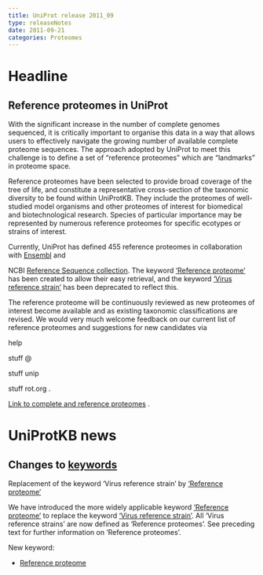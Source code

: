 ```yaml
---
title: UniProt release 2011_09
type: releaseNotes
date: 2011-09-21
categories: Proteomes
---
```


# Headline

## Reference proteomes in UniProt

With the significant increase in the number of complete genomes sequenced, it is critically important to organise this data in a way that allows users to effectively navigate the growing number of available complete proteome sequences. The approach adopted by UniProt to meet this challenge is to define a set of “reference proteomes” which are “landmarks” in proteome space.

Reference proteomes have been selected to provide broad coverage of the tree of life, and constitute a representative cross-section of the taxonomic diversity to be found within UniProtKB. They include the proteomes of well-studied model organisms and other proteomes of interest for biomedical and biotechnological research. Species of particular importance may be represented by numerous reference proteomes for specific ecotypes or strains of interest.

Currently, UniProt has defined 455 reference proteomes in collaboration with [Ensembl](http://www.ensembl.org/index.html) and

NCBI [Reference Sequence collection](http://www.ncbi.nlm.nih.gov/RefSeq/ "RefSeq"). The keyword [‘Reference proteome’](https://www.uniprot.org/keywords/KW-1185) has been created to allow their easy retrieval, and the keyword [‘Virus reference strain’](http://www.uniprot.org/keywords/KW-1019) has been deprecated to reflect this.

The reference proteome will be continuously reviewed as new proteomes of interest become available and as existing taxonomic classifications are revised. We would very much welcome feedback on our current list of reference proteomes and suggestions for new candidates via

help

stuff @

stuff unip

stuff rot.org .

[Link to complete and reference proteomes](https://www.uniprot.org/taxonomy/complete-proteomes) .

# UniProtKB news

## Changes to [keywords](https://ftp.uniprot.org/pub/databases/uniprot/current_release/knowledgebase/complete/docs/keywlist)

Replacement of the keyword ‘Virus reference strain’ by [‘Reference proteome’](https://www.uniprot.org/keywords/KW-1185)

We have introduced the more widely applicable keyword [‘Reference proteome’](https://www.uniprot.org/keywords/KW-1185) to replace the keyword [‘Virus reference strain’](http://www.uniprot.org/keywords/KW-1019). All ‘Virus reference strains’ are now defined as ‘Reference proteomes’. See preceding text for further information on ‘Reference proteomes’.

New keyword:

-   [Reference proteome](https://www.uniprot.org/keywords/KW-1185)
